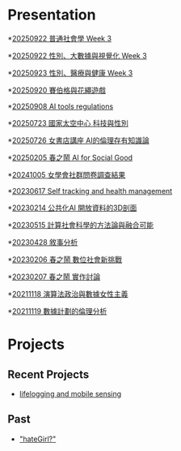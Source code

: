 # Presentation
*[20250922 普通社會學 Week 3](https://docs.google.com/presentation/d/e/2PACX-1vT32EgO0MFAsEaB6ktjJDK_cPx5bnsSOR0OYT6uNoqDbLK9aW-3-yHpF7ZBdk4iIkWLkP99GGX6jDQe/pub?start=false&loop=false&delayms=3000)

*[20250922 性別、大數據與視覺化 Week 3]()

*[20250923 性別、醫療與健康 Week 3]()

*[20250920 賽伯格與花繩遊戲]()

*[20250908 AI tools regulations]()

*[20250723 國家太空中心 科技與性別]()

*[20250726 女書店講座 AI的倫理存有知識論]()

*[20250205 春之鬧 AI for Social Good]()

*[20241005 女學會社群問卷調查結果]()

*[20230617 Self tracking and health management]()

*[20230214 公共化AI 開放資料的3D剖面]()

*[20230515 計算社會科學的方法論與融合可能]()

*[20230428 敘事分析]()

*[20230206 春之鬧 數位社會新挑戰]()

*[20230207 春之鬧 實作討論]()

*[20211118 演算法政治與數據女性主義]()

*[20211119 數據計劃的倫理分析]()


# Projects

## Recent Projects
* [lifelogging and mobile sensing]()

## Past
* ["hateGirl?"]()

